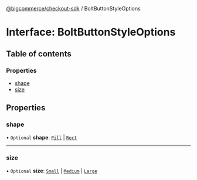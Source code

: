 [@bigcommerce/checkout-sdk](../README.md) / BoltButtonStyleOptions

# Interface: BoltButtonStyleOptions

## Table of contents

### Properties

- [shape](BoltButtonStyleOptions.md#shape)
- [size](BoltButtonStyleOptions.md#size)

## Properties

### shape

• `Optional` **shape**: [`Pill`](../enums/StyleButtonShape.md#pill) \| [`Rect`](../enums/StyleButtonShape.md#rect)

___

### size

• `Optional` **size**: [`Small`](../enums/StyleButtonSize.md#small) \| [`Medium`](../enums/StyleButtonSize.md#medium) \| [`Large`](../enums/StyleButtonSize.md#large)
